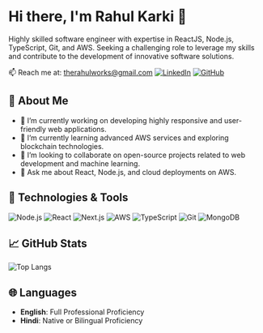 # Hi there, I'm Rahul Karki 👋

Highly skilled software engineer with expertise in ReactJS, Node.js, TypeScript, Git, and AWS. Seeking a challenging role to leverage my skills and contribute to the development of innovative software solutions.

📫 Reach me at: therahulworks@gmail.com
[![LinkedIn](https://img.shields.io/badge/-LinkedIn-blue?style=flat&logo=Linkedin&logoColor=white)](https://www.linkedin.com/in/karkirahul) [![GitHub](https://img.shields.io/badge/-GitHub-black?style=flat&logo=github&logoColor=white)](https://github.com/mnisrei)

## 🚀 About Me

- 🔭 I’m currently working on developing highly responsive and user-friendly web applications.
- 🌱 I’m currently learning advanced AWS services and exploring blockchain technologies.
- 👯 I’m looking to collaborate on open-source projects related to web development and machine learning.
- 💬 Ask me about React, Node.js, and cloud deployments on AWS.

## 🔧 Technologies & Tools

![Node.js](https://img.shields.io/badge/-Node.js-black?style=flat&logo=node.js&logoColor=green)
![React](https://img.shields.io/badge/-React-black?style=flat&logo=react&logoColor=61DAFB)
![Next.js](https://img.shields.io/badge/-Next.js-black?style=flat&logo=next.js&logoColor=white)
![AWS](https://img.shields.io/badge/-AWS-black?style=flat&logo=amazon-aws&logoColor=FF9900)
![TypeScript](https://img.shields.io/badge/-TypeScript-black?style=flat&logo=typescript&logoColor=007ACC)
![Git](https://img.shields.io/badge/-Git-black?style=flat&logo=git&logoColor=F05032)
![MongoDB](https://img.shields.io/badge/-MongoDB-black?style=flat&logo=mongodb&logoColor=47A248)

## 📈 GitHub Stats

![Top Langs](https://github-readme-stats.vercel.app/api/top-langs/?username=mnisrei&layout=compact&theme=radical)

## 🌐 Languages

- **English**: Full Professional Proficiency
- **Hindi**: Native or Bilingual Proficiency

